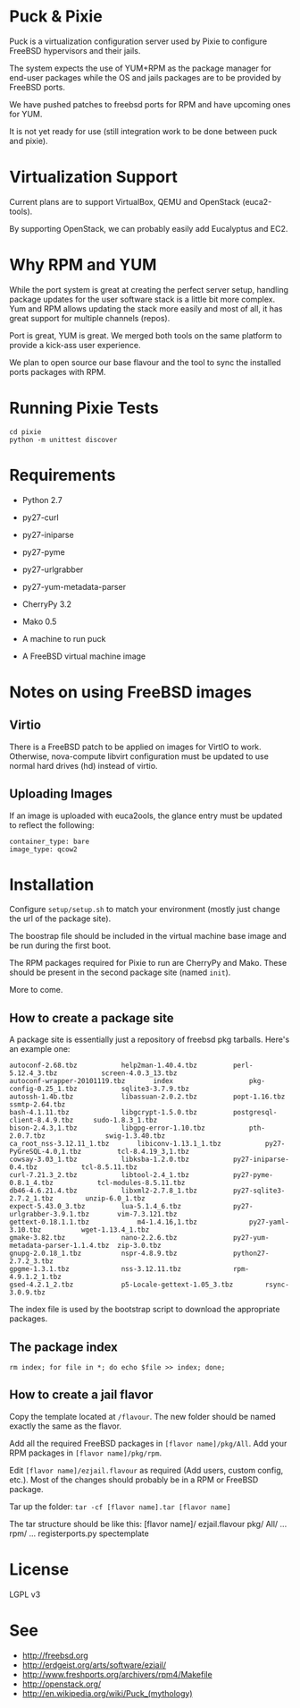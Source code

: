 # Puck & Pixie
Puck is a virtualization configuration server used by Pixie to configure FreeBSD hypervisors and their jails.

The system expects the use of YUM+RPM as the package manager for end-user packages while the OS and jails packages are to be provided by FreeBSD ports.

We have pushed patches to freebsd ports for RPM and have upcoming ones for YUM.

It is not yet ready for use (still integration work to be done between puck and pixie).

# Virtualization Support
Current plans are to support VirtualBox, QEMU and OpenStack (euca2-tools).

By supporting OpenStack, we can probably easily add Eucalyptus and EC2.

# Why RPM and YUM
While the port system is great at creating the perfect server setup, handling package updates for the user software stack is a little bit more complex.
Yum and RPM allows updating the stack more easily and most of all, it has great support for multiple channels (repos).

Port is great, YUM is great. We merged both tools on the same platform to provide a kick-ass user experience.

We plan to open source our base flavour and the tool to sync the installed ports packages with RPM.

# Running Pixie Tests

    cd pixie
    python -m unittest discover

# Requirements
- Python 2.7
- py27-curl
- py27-iniparse
- py27-pyme
- py27-urlgrabber
- py27-yum-metadata-parser
- CherryPy 3.2
- Mako 0.5

- A machine to run puck
- A FreeBSD virtual machine image

# Notes on using FreeBSD images
## Virtio
There is a FreeBSD patch to be applied on images for VirtIO to work. Otherwise, nova-compute libvirt configuration must be updated to use normal hard drives (hd) instead of virtio.
## Uploading Images

If an image is uploaded with euca2ools, the glance entry must be updated to reflect the following:

    container_type: bare
    image_type: qcow2

# Installation
Configure `setup/setup.sh` to match your environment (mostly just change the url of the package site).

The boostrap file should be included in the virtual machine base image and be run during the first boot.

The RPM packages required for Pixie to run are CherryPy and Mako. These should be present in the second package site (named `init`).

More to come.

## How to create a package site
A package site is essentially just a repository of freebsd pkg tarballs. Here's an example one:

    autoconf-2.68.tbz			help2man-1.40.4.tbz			perl-5.12.4_3.tbz			screen-4.0.3_13.tbz
    autoconf-wrapper-20101119.tbz		index					pkg-config-0.25_1.tbz			sqlite3-3.7.9.tbz
    autossh-1.4b.tbz			libassuan-2.0.2.tbz			popt-1.16.tbz				ssmtp-2.64.tbz
    bash-4.1.11.tbz				libgcrypt-1.5.0.tbz			postgresql-client-8.4.9.tbz		sudo-1.8.3_1.tbz
    bison-2.4.3,1.tbz			libgpg-error-1.10.tbz			pth-2.0.7.tbz				swig-1.3.40.tbz
    ca_root_nss-3.12.11_1.tbz		libiconv-1.13.1_1.tbz			py27-PyGreSQL-4.0,1.tbz			tcl-8.4.19_3,1.tbz
    cowsay-3.03_1.tbz			libksba-1.2.0.tbz			py27-iniparse-0.4.tbz			tcl-8.5.11.tbz
    curl-7.21.3_2.tbz			libtool-2.4_1.tbz			py27-pyme-0.8.1_4.tbz			tcl-modules-8.5.11.tbz
    db46-4.6.21.4.tbz			libxml2-2.7.8_1.tbz			py27-sqlite3-2.7.2_1.tbz		unzip-6.0_1.tbz
    expect-5.43.0_3.tbz			lua-5.1.4_6.tbz				py27-urlgrabber-3.9.1.tbz		vim-7.3.121.tbz
    gettext-0.18.1.1.tbz			m4-1.4.16,1.tbz				py27-yaml-3.10.tbz			wget-1.13.4_1.tbz
    gmake-3.82.tbz				nano-2.2.6.tbz				py27-yum-metadata-parser-1.1.4.tbz	zip-3.0.tbz
    gnupg-2.0.18_1.tbz			nspr-4.8.9.tbz				python27-2.7.2_3.tbz
    gpgme-1.3.1.tbz				nss-3.12.11.tbz				rpm-4.9.1.2_1.tbz
    gsed-4.2.1_2.tbz			p5-Locale-gettext-1.05_3.tbz		rsync-3.0.9.tbz

The index file is used by the bootstrap script to download the appropriate packages.

## The package index

`rm index; for file in *; do echo $file >> index; done;`

## How to create a jail flavor
Copy the template located at `/flavour`. The new folder should be named exactly the same as the flavor.

Add all the required FreeBSD packages in `[flavor name]/pkg/All`.
Add your RPM packages in `[flavor name]/pkg/rpm`.

Edit `[flavor name]/ezjail.flavour` as required (Add users, custom config, etc.). Most of the changes should probably be in a RPM or FreeBSD package.

Tar up the folder: `tar -cf [flavor name].tar [flavor name]`

The tar structure should be like this:
    [flavor name]/
        ezjail.flavour
        pkg/
            All/
                ...
            rpm/
                ...
            registerports.py
            spectemplate

# License
LGPL v3

# See
- http://freebsd.org
- http://erdgeist.org/arts/software/ezjail/
- http://www.freshports.org/archivers/rpm4/Makefile
- http://openstack.org/
- http://en.wikipedia.org/wiki/Puck_(mythology)

